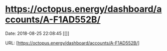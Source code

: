 # https://octopus.energy/dashboard/accounts/A-F1AD552B/

Date: 2018-08-25 22:08:45
[[]]

URL: [https://octopus.energy/dashboard/accounts/A-F1AD552B/]
